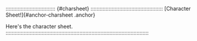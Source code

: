 ::::::::::::::::::::::::::::::::: {#charsheet} ::::::::::::::::::::::::::::::::::::::::::::::::
[Character Sheet!]{#anchor-charsheet .anchor}

Here's the character sheet.
:::::::::::::::::::::::::::::::::::::::::::::::::::::::::::::::::::::::::::::::::::::::::::::::

